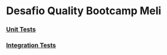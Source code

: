 # Desafio Quality Bootcamp Meli

### [Unit Tests](src/test/java/meli/desafio_quality/unit)
### [Integration Tests](src/test/java/meli/desafio_quality/integration)
